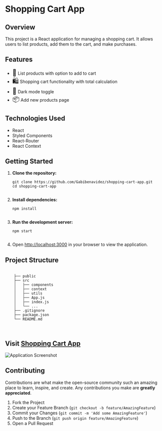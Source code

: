 <!DOCTYPE html>
<html lang="en">
<head>
  <meta charset="UTF-8">
  <meta name="viewport" content="width=device-width, initial-scale=1.0">
</head>
<body>
  <h1>Shopping Cart App</h1>

  <h2>Overview</h2>
  <p>This project is a React application for managing a shopping cart. It allows users to list products, add them to the cart, and make purchases.</p>

  <h2>Features</h2>
  <ul>
    <li><span style="font-size: 1.5em;">🛒</span> List products with option to add to cart</li>
    <li><span style="font-size: 1.5em;">🛍️</span> Shopping cart functionality with total calculation</li>
    <li><span style="font-size: 1.5em;">🌙</span> Dark mode toggle</li>
    <li><span style="font-size: 1.5em;">📦</span> Add new products page</li>
  </ul>

  <h2>Technologies Used</h2>
  <ul>
    <li>React</li>
    <li>Styled Components</li>
    <li>React-Router</li>
    <li>React Context</li>
  </ul>

  <h2>Getting Started</h2>
  <ol>
    <li><strong>Clone the repository:</strong>
      <pre><code>git clone https://github.com/Gabibenavidez/shopping-cart-app.git
cd shopping-cart-app
      </code></pre>
    </li>
    <li><strong>Install dependencies:</strong>
      <pre><code>npm install
      </code></pre>
    </li>
    <li><strong>Run the development server:</strong>
      <pre><code>npm start
      </code></pre>
    </li>
    <li>Open <a href="http://localhost:3000" target="_blank">http://localhost:3000</a> in your browser to view the application.</li>
  </ol>

  <h2>Project Structure</h2>
  <pre>
  <code>
    ├── public
    ├── src
    │   ├── components
    │   ├── context
    │   ├── utils
    │   ├── App.js
    │   ├── index.js
    │   └── ...
    ├── .gitignore
    ├── package.json
    └── README.md
  </code>
  </pre>

  <h2>Visit <a href="https://shopping-cart-app-v01.netlify.app">Shopping Cart App</a></h2>
  <img src="https://github.com/Gabibenavidez/shoppingCartApp/assets/67611222/7c248003-3c5a-46be-81b1-696171966c0e" alt="Application Screenshot">

  <h2>Contributing</h2>
  <p>Contributions are what make the open-source community such an amazing place to learn, inspire, and create. Any contributions you make are <strong>greatly appreciated</strong>.</p>
  <ol>
    <li>Fork the Project</li>
    <li>Create your Feature Branch (<code>git checkout -b feature/AmazingFeature</code>)</li>
    <li>Commit your Changes (<code>git commit -m 'Add some AmazingFeature'</code>)</li>
    <li>Push to the Branch (<code>git push origin feature/AmazingFeature</code>)</li>
    <li>Open a Pull Request</li>
  </ol>

</body>
</html>

